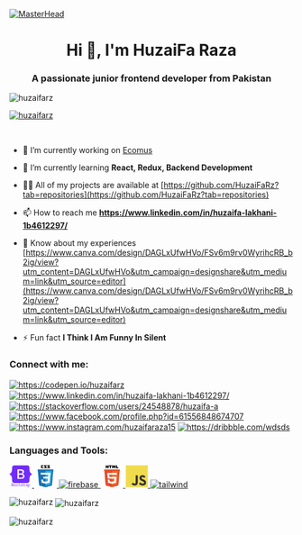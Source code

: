 [![MasterHead](https://i.redd.it/n8agw6z2smyb1.gif)](https://github.com/HuzaiFaRz)


<h1 align="center">Hi 👋, I'm HuzaiFa Raza</h1>
<h3 align="center">A passionate junior frontend developer from Pakistan</h3>

<p align="left"> <img src="https://komarev.com/ghpvc/?username=huzaifarz&label=Profile%20views&color=0e75b6&style=flat" alt="huzaifarz" /> </p>

<p align="left"> <a href="https://github.com/ryo-ma/github-profile-trophy"><img src="https://github-profile-trophy.vercel.app/?username=huzaifarz" alt="huzaifarz" /></a> </p>

<p align="left"> <a href="https://twitter.com/" target="blank"><img src="https://img.shields.io/twitter/follow/?logo=twitter&style=for-the-badge" alt="" /></a> </p>

- 🔭 I’m currently working on [Ecomus](https://github.com/HuzaiFaRz/Ecomus)

- 🌱 I’m currently learning **React, Redux, Backend Development**

- 👨‍💻 All of my projects are available at [https://github.com/HuzaiFaRz?tab=repositories](https://github.com/HuzaiFaRz?tab=repositories)

- 📫 How to reach me **https://www.linkedin.com/in/huzaifa-lakhani-1b4612297/**

- 📄 Know about my experiences [https://www.canva.com/design/DAGLxUfwHVo/FSv6m9rv0WyrihcRB_b2ig/view?utm_content=DAGLxUfwHVo&utm_campaign=designshare&utm_medium=link&utm_source=editor](https://www.canva.com/design/DAGLxUfwHVo/FSv6m9rv0WyrihcRB_b2ig/view?utm_content=DAGLxUfwHVo&utm_campaign=designshare&utm_medium=link&utm_source=editor)

- ⚡ Fun fact **I Think I Am Funny In Silent**

<h3 align="left">Connect with me:</h3>
<p align="left">
<a href="https://codepen.io/https://codepen.io/huzaifarz" target="blank"><img align="center" src="https://raw.githubusercontent.com/rahuldkjain/github-profile-readme-generator/master/src/images/icons/Social/codepen.svg" alt="https://codepen.io/huzaifarz" height="30" width="40" /></a>
<a href="https://linkedin.com/in/https://www.linkedin.com/in/huzaifa-lakhani-1b4612297/" target="blank"><img align="center" src="https://raw.githubusercontent.com/rahuldkjain/github-profile-readme-generator/master/src/images/icons/Social/linked-in-alt.svg" alt="https://www.linkedin.com/in/huzaifa-lakhani-1b4612297/" height="30" width="40" /></a>
<a href="https://stackoverflow.com/users/https://stackoverflow.com/users/24548878/huzaifa-a" target="blank"><img align="center" src="https://raw.githubusercontent.com/rahuldkjain/github-profile-readme-generator/master/src/images/icons/Social/stack-overflow.svg" alt="https://stackoverflow.com/users/24548878/huzaifa-a" height="30" width="40" /></a>
<a href="https://fb.com/https://www.facebook.com/profile.php?id=61556848674707" target="blank"><img align="center" src="https://raw.githubusercontent.com/rahuldkjain/github-profile-readme-generator/master/src/images/icons/Social/facebook.svg" alt="https://www.facebook.com/profile.php?id=61556848674707" height="30" width="40" /></a>
<a href="https://instagram.com/https://www.instagram.com/huzaifaraza15" target="blank"><img align="center" src="https://raw.githubusercontent.com/rahuldkjain/github-profile-readme-generator/master/src/images/icons/Social/instagram.svg" alt="https://www.instagram.com/huzaifaraza15" height="30" width="40" /></a>
<a href="https://dribbble.com/https://dribbble.com/wdsds" target="blank"><img align="center" src="https://raw.githubusercontent.com/rahuldkjain/github-profile-readme-generator/master/src/images/icons/Social/dribbble.svg" alt="https://dribbble.com/wdsds" height="30" width="40" /></a>
</p>

<h3 align="left">Languages and Tools:</h3>
<p align="left"> <a href="https://getbootstrap.com" target="_blank" rel="noreferrer"> <img src="https://raw.githubusercontent.com/devicons/devicon/master/icons/bootstrap/bootstrap-plain-wordmark.svg" alt="bootstrap" width="40" height="40"/> </a> <a href="https://www.w3schools.com/css/" target="_blank" rel="noreferrer"> <img src="https://raw.githubusercontent.com/devicons/devicon/master/icons/css3/css3-original-wordmark.svg" alt="css3" width="40" height="40"/> </a> <a href="https://firebase.google.com/" target="_blank" rel="noreferrer"> <img src="https://www.vectorlogo.zone/logos/firebase/firebase-icon.svg" alt="firebase" width="40" height="40"/> </a> <a href="https://www.w3.org/html/" target="_blank" rel="noreferrer"> <img src="https://raw.githubusercontent.com/devicons/devicon/master/icons/html5/html5-original-wordmark.svg" alt="html5" width="40" height="40"/> </a> <a href="https://developer.mozilla.org/en-US/docs/Web/JavaScript" target="_blank" rel="noreferrer"> <img src="https://raw.githubusercontent.com/devicons/devicon/master/icons/javascript/javascript-original.svg" alt="javascript" width="40" height="40"/> </a> <a href="https://tailwindcss.com/" target="_blank" rel="noreferrer"> <img src="https://www.vectorlogo.zone/logos/tailwindcss/tailwindcss-icon.svg" alt="tailwind" width="40" height="40"/> </a> </p>

<p><img align="left" src="https://github-readme-stats.vercel.app/api/top-langs?username=huzaifarz&show_icons=true&locale=en&layout=compact" alt="huzaifarz" /></p>

<p>&nbsp;<img align="center" src="https://github-readme-stats.vercel.app/api?username=huzaifarz&show_icons=true&locale=en" alt="huzaifarz" /></p>

<p><img align="center" src="https://github-readme-streak-stats.herokuapp.com/?user=huzaifarz&" alt="huzaifarz" /></p>
